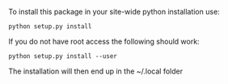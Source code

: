 To install this package in your site-wide python installation use:

```
python setup.py install
```

If you do not have root access the following should work:

```
python setup.py install --user
```

The installation will then end up in the ~/.local folder
